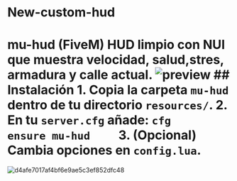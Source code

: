 # New-custom-hud
# mu-hud (FiveM)  HUD limpio con NUI que muestra **velocidad**, **salud**,**stres**, **armadura** y **calle** actual.   ![preview](preview.jpg)  ## Instalación  1. Copia la carpeta `mu-hud` dentro de tu directorio `resources/`. 2. En tu `server.cfg` añade:    ```cfg    ensure mu-hud    ``` 3. (Opcional) Cambia opciones en `config.lua`.
![d4afe7017af4bf6e9ae5c3ef852dfc48](https://github.com/user-attachments/assets/bbc9bec1-74aa-47dd-8d44-82883daa72dd)
